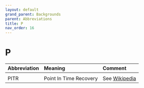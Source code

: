 ```yaml
---
layout: default
grand_parent: Backgrounds
parent: Abbreviations
title: P
nav_order: 16
---
```


# P

|Abbreviation|Meaning|Comment|
|:---|:---|:---|
| | | |
|PITR | Point In Time Recovery | See [Wikipedia](https://en.wikipedia.org/wiki/Point-in-time_recovery) |
